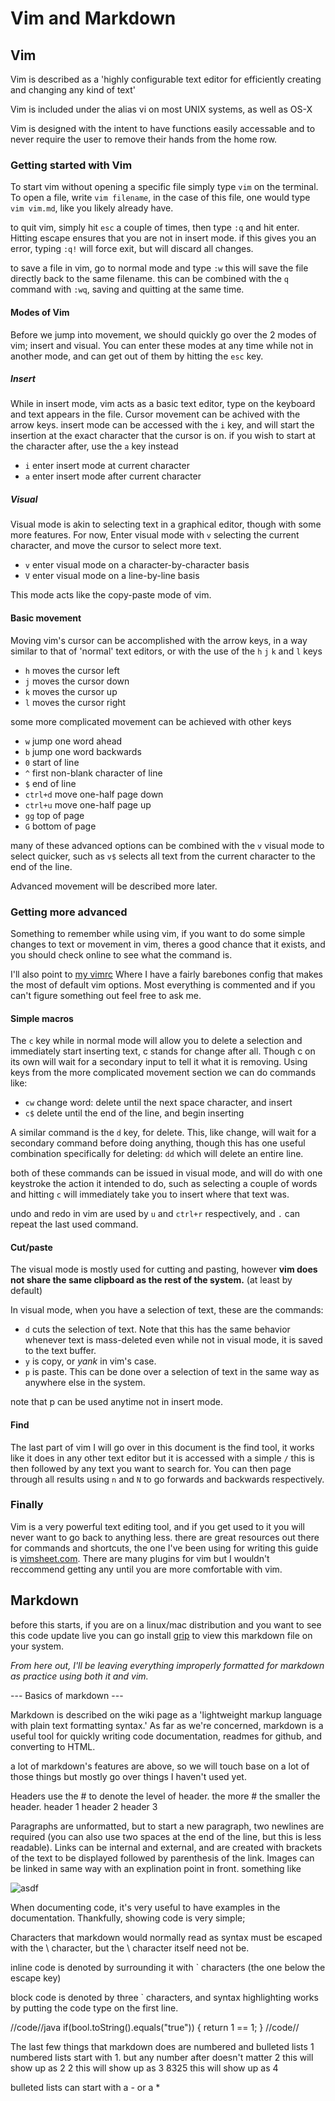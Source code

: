 # Vim and Markdown

## Vim

Vim is described as a 'highly configurable text editor for efficiently creating
and changing any kind of text'

Vim is included under the alias vi on most UNIX systems, as well as OS-X

Vim is designed with the intent to have functions easily accessable and to never
require the user to remove their hands from the home row.

### Getting started with Vim

To start vim without opening a specific file simply type `vim` on the terminal.
To open a file, write `vim filename`, in the case of this file, one would type
`vim vim.md`, like you likely already have.

to quit vim, simply hit `esc` a couple of times, then type `:q` and hit enter.
Hitting escape ensures that you are not in insert mode. if this gives you an
error, typing `:q!` will force exit, but will discard all changes.

to save a file in vim, go to normal mode and type `:w` this will save the file
directly back to the same filename. this can be combined with the `q` command
with `:wq`, saving and quitting at the same time.

#### Modes of Vim

Before we jump into movement, we should quickly go over the 2 modes of vim; 
insert and visual. You can enter these modes at any time while not in another
mode, and can get out of them by hitting the `esc` key.

##### Insert

While in insert mode, vim acts as a basic text editor, type on the keyboard and
text appears in the file. Cursor movement can be achived with the arrow keys.
insert mode can be accessed with the `i` key, and will start the insertion at
the exact character that the cursor is on. if you wish to start at the character
after, use the `a` key instead
- `i` enter insert mode at current character
- `a` enter insert mode after current character

##### Visual

Visual mode is akin to selecting text in a graphical editor, though with some
more features. For now, Enter visual mode with `v` selecting the current
character, and move the cursor to select more text.
- `v` enter visual mode on a character-by-character basis
- `V` enter visual mode on a line-by-line basis

This mode acts like the copy-paste mode of vim.

#### Basic movement

Moving vim's cursor can be accomplished with the arrow keys, in a way similar to
that of 'normal' text editors, or with the use of the `h` `j` `k` and `l` keys
- `h` moves the cursor left
- `j` moves the cursor down
- `k` moves the cursor up
- `l` moves the cursor right

some more complicated movement can be achieved with other keys
- `w` jump one word ahead
- `b` jump one word backwards
- `0` start of line
- `^` first non-blank character of line
- `$` end of line
- `ctrl+d` move one-half page down
- `ctrl+u` move one-half page up
- `gg` top of page
- `G` bottom of page

many of these advanced options can be combined with the `v` visual mode to
select quicker, such as `v$` selects all text from the current character to the
end of the line.

Advanced movement will be described more later.

### Getting more advanced
Something to remember while using vim, if you want to do some simple changes 
to text or movement in vim, theres a good chance that it exists, and you should
check online to see what the command is.

I'll also point to [my vimrc](www.github.com/Advill/Dotfiles/blob/master/vimrc)
Where I have a fairly barebones config that makes the most of default vim
options. Most everything is commented and if you can't figure something out
feel free to ask me.

#### Simple macros
The `c` key while in normal mode will allow you to delete a selection and
immediately start inserting text, c stands for change after all. Though c on its
own will wait for a secondary input to tell it what it is removing. Using keys
from the more complicated movement section we can do commands like:
- `cw` change word: delete until the next space character, and insert
- `c$` delete until the end of the line, and begin inserting

A similar command is the `d` key, for delete. This, like change, will wait
for a secondary command before doing anything, though this has one useful
combination specifically for deleting: `dd` which will delete an entire line.

both of these commands can be issued in visual mode, and will do with one
keystroke the action it intended to do, such as selecting a couple of words and
hitting `c` will immediately take you to insert where that text was.

undo and redo in vim are used by `u` and `ctrl+r` respectively, and `.` can
repeat the last used command.

#### Cut/paste
The visual mode is mostly used for cutting and pasting, however **vim does not
share the same clipboard as the rest of the system.** (at least by default)

In visual mode, when you have a selection of text, these are the commands:
- `d` cuts the selection of text. Note that this has the same behavior whenever
text is mass-deleted even while not in visual mode, it is saved to the text
buffer.
- `y` is copy, or *yank* in vim's case.
- `p` is paste. This can be done over a selection of text in the same way as
anywhere else in the system.

note that p can be used anytime not in insert mode.

#### Find
The last part of vim I will go over in  this document is the find tool, it works
like it does in any other text editor but it is accessed with a simple `/`
this is then followed by any text you want to search for. You can then page
through all results using `n` and `N` to go forwards and backwards respectively.

### Finally
Vim is a very powerful text editing tool, and if you get used to it you will
never want to go back to anything less. there are great resources out there for
commands and shortcuts, the one I've been using for writing this guide is 
[vimsheet.com](www.vimsheet.com). There are many plugins for vim but I wouldn't
reccommend getting any until you are more comfortable with vim.

## Markdown

before this starts, if you are on a linux/mac distribution and you want to
see this code update live you can go install
[grip](https://github.com/joeyespo/grip) to view this markdown file on your
system.

*From here out, I'll be leaving everything improperly formatted for markdown as
practice using both it and vim.*

--- Basics of markdown ---

Markdown is described on the wiki page as a 'lightweight markup language with
plain text formatting syntax.' As far as we're concerned, markdown is a useful
tool for quickly writing code documentation, readmes for github, and converting
to HTML.

a lot of markdown's features are above, so we will touch base on a lot of those
things but mostly go over things I haven't used yet.

Headers use the # to denote the level of header. the more # the smaller the
header.
header 1
header 2
header 3

Paragraphs are unformatted, but to start a new paragraph, two newlines are
required (you can also use two spaces at the end of the line, but this is less
readable).
Links can be internal and external, and are created with brackets of the text
to be displayed followed by parenthesis of the link. Images can be linked in
same way with an explination point in front. something like

![asdf](./sample.jpg)

When documenting code, it's very useful to have examples in the documentation.
Thankfully, showing code is very simple;

Characters that markdown would normally read as syntax must be escaped with the
\ character, but the \ character itself need not be.

inline code is denoted by surrounding it with \` characters (the one below the
escape key)

block code is denoted by three \` characters, and syntax highlighting works by
putting the code type on the first line.

//code//java
if(bool.toString().equals("true")) {
    return 1 == 1;
}
//code//

The last few things that markdown does are numbered and bulleted lists
1 numbered lists start with 1. but any number after doesn't matter
2 this will show up as 2
2 this will show up as 3
8325 this will show up as 4

bulleted lists can start with a -
or a *

